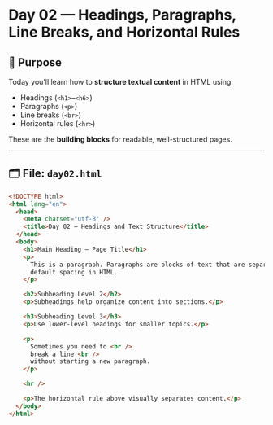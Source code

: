 # Day 02 — Headings, Paragraphs, Line Breaks, and Horizontal Rules

## 📖 Purpose

Today you’ll learn how to **structure textual content** in HTML using:

- Headings (`<h1>`–`<h6>`)
- Paragraphs (`<p>`)
- Line breaks (`<br>`)
- Horizontal rules (`<hr>`)

These are the **building blocks** for readable, well-structured pages.

---

## 🗂 File: `day02.html`

```html
<!DOCTYPE html>
<html lang="en">
  <head>
    <meta charset="utf-8" />
    <title>Day 02 — Headings and Text Structure</title>
  </head>
  <body>
    <h1>Main Heading — Page Title</h1>
    <p>
      This is a paragraph. Paragraphs are blocks of text that are separated by
      default spacing in HTML.
    </p>

    <h2>Subheading Level 2</h2>
    <p>Subheadings help organize content into sections.</p>

    <h3>Subheading Level 3</h3>
    <p>Use lower-level headings for smaller topics.</p>

    <p>
      Sometimes you need to <br />
      break a line <br />
      without starting a new paragraph.
    </p>

    <hr />

    <p>The horizontal rule above visually separates content.</p>
  </body>
</html>
```
